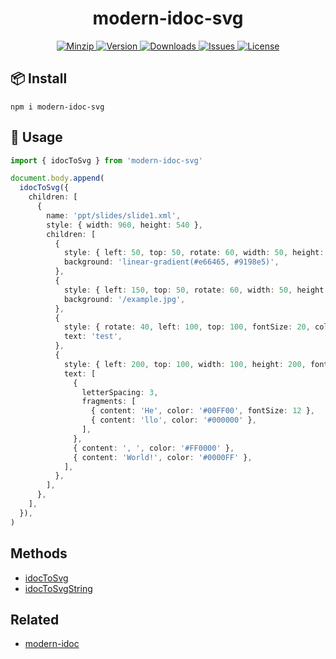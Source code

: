 <h1 align="center">modern-idoc-svg</h1>

<p align="center">
  <a href="https://unpkg.com/modern-idoc-svg">
    <img src="https://img.shields.io/bundlephobia/minzip/modern-idoc-svg" alt="Minzip">
  </a>
  <a href="https://www.npmjs.com/package/modern-idoc-svg">
    <img src="https://img.shields.io/npm/v/modern-idoc-svg.svg" alt="Version">
  </a>
  <a href="https://www.npmjs.com/package/modern-idoc-svg">
    <img src="https://img.shields.io/npm/dm/modern-idoc-svg" alt="Downloads">
  </a>
  <a href="https://github.com/qq15725/modern-idoc-svg/issues">
    <img src="https://img.shields.io/github/issues/qq15725/modern-idoc-svg" alt="Issues">
  </a>
  <a href="https://github.com/qq15725/modern-idoc-svg/blob/main/LICENSE">
    <img src="https://img.shields.io/npm/l/modern-idoc-svg.svg" alt="License">
  </a>
</p>

## 📦 Install

```
npm i modern-idoc-svg
```

## 🦄 Usage

```ts
import { idocToSvg } from 'modern-idoc-svg'

document.body.append(
  idocToSvg({
    children: [
      {
        name: 'ppt/slides/slide1.xml',
        style: { width: 960, height: 540 },
        children: [
          {
            style: { left: 50, top: 50, rotate: 60, width: 50, height: 50 },
            background: 'linear-gradient(#e66465, #9198e5)',
          },
          {
            style: { left: 150, top: 50, rotate: 60, width: 50, height: 50 },
            background: '/example.jpg',
          },
          {
            style: { rotate: 40, left: 100, top: 100, fontSize: 20, color: 'rgba(255, 0, 0, 0.2)' },
            text: 'test',
          },
          {
            style: { left: 200, top: 100, width: 100, height: 200, fontSize: 22 },
            text: [
              {
                letterSpacing: 3,
                fragments: [
                  { content: 'He', color: '#00FF00', fontSize: 12 },
                  { content: 'llo', color: '#000000' },
                ],
              },
              { content: ', ', color: '#FF0000' },
              { content: 'World!', color: '#0000FF' },
            ],
          },
        ],
      },
    ],
  }),
)
```

## Methods

- [idocToSvg](src/methods/idocToSvg.ts)
- [idocToSvgString](src/methods/idocToSvgString.ts)

## Related

- [modern-idoc](https://github.com/qq15725/modern-idoc)
